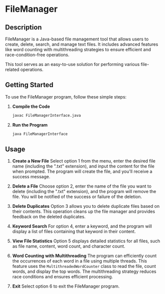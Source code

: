 
# FileManager

## Description

FileManager is a Java-based file management tool that allows users to create, delete, search, and manage text files. It includes advanced features like word counting with multithreading strategies to ensure efficient and race-condition-free operations.

This tool serves as an easy-to-use solution for performing various file-related operations.

## Getting Started

To use the FileManager program, follow these simple steps:

1. **Compile the Code**
   ```sh
   javac FileManagerInterface.java
   ```

2. **Run the Program**
   ```sh
   java FileManagerInterface
   ```
## Usage

1. **Create a New File**
   Select option 1 from the menu, enter the desired file name (including the ".txt" extension), and input the content for the file when prompted. The program will create the file, and you'll receive a success message.

2. **Delete a File**
   Choose option 2, enter the name of the file you want to delete (including the ".txt" extension), and the program will remove the file. You will be notified of the success or failure of the deletion.

3. **Delete Duplicates**
   Option 3 allows you to delete duplicate files based on their contents. This operation cleans up the file manager and provides feedback on the deleted duplicates.

4. **Keyword Search**
   For option 4, enter a keyword, and the program will display a list of files containing that keyword in their content.

5. **View File Statistics**
   Option 5 displays detailed statistics for all files, such as file name, content, word count, and character count.

6. **Word Counting with Multithreading**
   The program can efficiently count the occurrences of each word in a file using multiple threads. This feature uses the `MultithreadedWordCounter` class to read the file, count words, and display the top words. The multithreading strategy reduces race conditions and ensures efficient processing.

7. **Exit**
   Select option 6 to exit the FileManager program.
